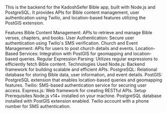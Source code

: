 This is the backend for the KadoshSefer Bible app, built with Node.js and PostgreSQL. It provides APIs for Bible content management, user authentication using Twilio, and location-based features utilizing the PostGIS extension.

Features
Bible Content Management: APIs to retrieve and manage Bible verses, chapters, and books.
User Authentication: Secure user authentication using Twilio's SMS verification.
Church and Event Management: APIs for users to post church details and events.
Location-Based Services: Integration with PostGIS for geomapping and location-based queries.
Regular Expression Parsing: Utilizes regular expressions to efficiently fetch Bible content.
Technologies Used
Node.js: Backend framework for building scalable and efficient APIs.
PostgreSQL: Relational database for storing Bible data, user information, and event details.
PostGIS: PostgreSQL extension that enables location-based queries and geomapping features.
Twilio: SMS-based authentication service for securing user access.
Express.js: Web framework for creating RESTful APIs.
Setup
Prerequisites
Node.js v14+ installed on your machine.
PostgreSQL database installed with PostGIS extension enabled.
Twilio account with a phone number for SMS authentication.

